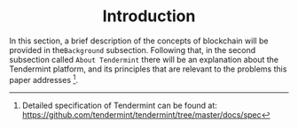<div align='center'> 
	<h1>Introduction</h1>
</div>

In this section, a brief description of the concepts of blockchain will be provided in the`Background` subsection. Following that, in the second subsection called `About Tendermint` there will be an explanation about the Tendermint platform, and its principles that are relevant to the problems this paper addresses [^1].

[^1]: Detailed specification of Tendermint can be found at: <https://github.com/tendermint/tendermint/tree/master/docs/spec>


<!--stackedit_data:
eyJoaXN0b3J5IjpbLTE3ODAxMjkxMTksMTE4MDMyNzY1NSwxNz
UwMTUyODU4XX0=
-->